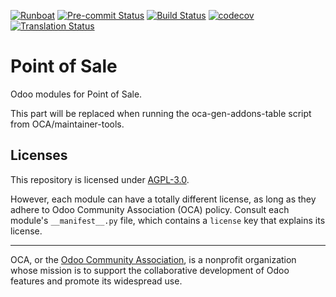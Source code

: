 
[![Runboat](https://img.shields.io/badge/runboat-Try%20me-875A7B.png)](https://runboat.odoo-community.org/builds?repo=OCA/pos&target_branch=11.0)
[![Pre-commit Status](https://github.com/OCA/pos/actions/workflows/pre-commit.yml/badge.svg?branch=11.0)](https://github.com/OCA/pos/actions/workflows/pre-commit.yml?query=branch%3A11.0)
[![Build Status](https://github.com/OCA/pos/actions/workflows/test.yml/badge.svg?branch=11.0)](https://github.com/OCA/pos/actions/workflows/test.yml?query=branch%3A11.0)
[![codecov](https://codecov.io/gh/OCA/pos/branch/11.0/graph/badge.svg)](https://codecov.io/gh/OCA/pos)
[![Translation Status](https://translation.odoo-community.org/widgets/pos-11-0/-/svg-badge.svg)](https://translation.odoo-community.org/engage/pos-11-0/?utm_source=widget)

<!-- /!\ do not modify above this line -->

# Point of Sale

Odoo modules for Point of Sale.

<!-- /!\ do not modify below this line -->

<!-- prettier-ignore-start -->

[//]: # (addons)

This part will be replaced when running the oca-gen-addons-table script from OCA/maintainer-tools.

[//]: # (end addons)

<!-- prettier-ignore-end -->

## Licenses

This repository is licensed under [AGPL-3.0](LICENSE).

However, each module can have a totally different license, as long as they adhere to Odoo Community Association (OCA)
policy. Consult each module's `__manifest__.py` file, which contains a `license` key
that explains its license.

----
OCA, or the [Odoo Community Association](http://odoo-community.org/), is a nonprofit
organization whose mission is to support the collaborative development of Odoo features
and promote its widespread use.
